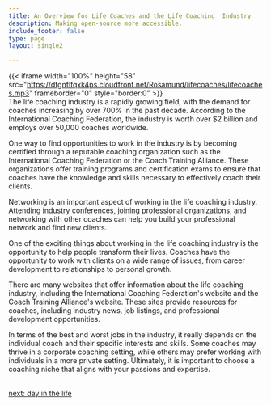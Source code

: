 ```yaml
---
title: An Overview for Life Coaches and the Life Coaching  Industry
description: Making open-source more accessible.
include_footer: false
type: page
layout: single2

---
```


{{< iframe width="100%" height="58" src="https://dfgnflfqxk4ps.cloudfront.net/Rosamund/lifecoaches/lifecoaches.mp3" frameborder="0" style="border:0" >}}<br>
The life coaching industry is a rapidly growing field, with the demand for coaches increasing by over 700% in the past decade. According to the International Coaching Federation, the industry is worth over $2 billion and employs over 50,000 coaches worldwide.

One way to find opportunities to work in the industry is by becoming certified through a reputable coaching organization such as the International Coaching Federation or the Coach Training Alliance. These organizations offer training programs and certification exams to ensure that coaches have the knowledge and skills necessary to effectively coach their clients.

Networking is an important aspect of working in the life coaching industry. Attending industry conferences, joining professional organizations, and networking with other coaches can help you build your professional network and find new clients.

One of the exciting things about working in the life coaching industry is the opportunity to help people transform their lives. Coaches have the opportunity to work with clients on a wide range of issues, from career development to relationships to personal growth.

There are many websites that offer information about the life coaching industry, including the International Coaching Federation's website and the Coach Training Alliance's website. These sites provide resources for coaches, including industry news, job listings, and professional development opportunities.

In terms of the best and worst jobs in the industry, it really depends on the individual coach and their specific interests and skills. Some coaches may thrive in a corporate coaching setting, while others may prefer working with individuals in a more private setting. Ultimately, it is important to choose a coaching niche that aligns with your passions and expertise.

<br>
<a href="https://workdojos.com/lifecoaches/day-in-the-life">next: day in the life</a>
</p>